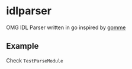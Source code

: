 # idlparser

OMG IDL Parser written in go inspired by [gomme](https://github.com/oleiade/gomme)

## Example

Check `TestParseModule`
